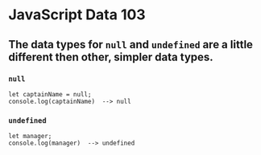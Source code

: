 # JavaScript Data 103
## The data types for `null` and `undefined` are a little different then other, simpler data types. 

### `null`
```
let captainName = null;
console.log(captainName)  --> null 
```

### `undefined`
```
let manager;
console.log(manager)  --> undefined 
```
